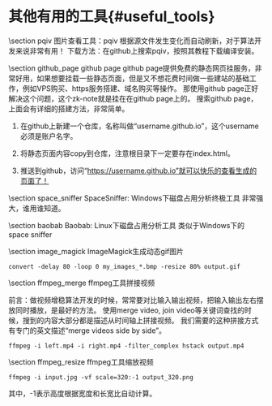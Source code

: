 其他有用的工具{#useful_tools}
===========================

\section pqiv 图片查看工具：pqiv
根据源文件发生变化而自动刷新，对于算法开发来说非常有用！
下载方法：在github上搜索pqiv，按照其教程下载编译安装。


\section github_page github page
github page提供免费的静态网页挂服务，非常好用，如果想要挂载一些静态页面，但是又不想花费时间做一些建站的基础工作，例如VPS购买、https服务搭建、域名购买等操作。
那使用github page正好解决这个问题，这个zk-note就是挂在在github page上的。
搜索github page，上面会有详细的搭建方法，非常简单。

1. 在github上新建一个仓库，名称叫做“username.github.io”，这个username必须是账户名字。

2. 将静态页面内容copy到仓库，注意根目录下一定要存在index.html。

3. 推送到github，访问“https://username.github.io”就可以快乐的查看生成的页面了！

\section space_sniffer SpaceSniffer: Windows下磁盘占用分析终极工具
非常强大，谁用谁知道。

\section baobab Baobab: Linux下磁盘占用分析工具
类似于Windows下的space sniffer

\section image_magick ImageMagick生成动态gif图片

~~~{.bash}
convert -delay 80 -loop 0 my_images_*.bmp -resize 80% output.gif
~~~

\section ffmpeg_merge ffmpeg工具拼接视频

前言：做视频增稳算法开发的时候，常常要对比输入输出视频，把输入输出左右摆放同时播放，是最好的方法。
使用merge video, join video等关键词查找的时候，搜到的内容大部分都是描述从时间轴上拼接视频。
我们需要的这种拼接方式有专门的英文描述“merge videos side by side”。
~~~
ffmpeg -i left.mp4 -i right.mp4 -filter_complex hstack output.mp4
~~~

\section ffmpeg_resize ffmpeg工具缩放视频

~~~{.bash}
ffmpeg -i input.jpg -vf scale=320:-1 output_320.png
~~~
其中，-1表示高度根据宽度和长宽比自动计算。
